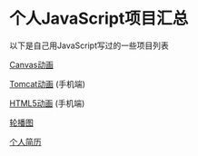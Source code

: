 # 个人JavaScript项目汇总

以下是自己用JavaScript写过的一些项目列表

[Canvas动画](https://calabash519.github.io/project-collections/canvas-demo/index.html)

[Tomcat动画](https://calabash519.github.io/project-collections/Tomcat/cat.html) (手机端)

[HTML5动画](https://calabash519.github.io/project-collections/HTML5-pages/index.html) (手机端)

[轮播图](https://calabash519.github.io/project-collections/carousel/rotation.html)

[个人简历](https://calabash519.github.io/project-collections/CV/index.html)